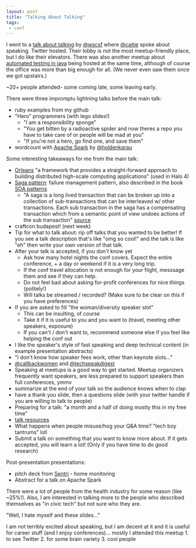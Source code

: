 ```yaml
---
layout: post
title: "Talking About Talking"
tags:
 - conf
---
```


I went to a [talk about talking](https://www.eventbrite.com/e/writespeakcode-conference-talk-proposals-twitter-hq-tickets-16166042067) by [@wscsf](https://twitter.com/wscsf) where [@caitie](https://twitter.com/Caitie) spoke about speaking. Twitter hosted. Their lobby is not the most meetup-friendly place, but I do like their elevators. There was also another meetup about [automated testing in java](http://www.meetup.com/sfjava/events/220862630/) being hosted at the same time, although of course the office was more than big enough for all. (We never even saw them once we got upstairs.)

~20+ people attended- some coming late, some leaving early.

There were three impromptu lightning talks before the main talk:

- ruby examples from my github
- "Hero" programmers (with lego slides!)
    - "I am a responsibility sponge"
    - "You get bitten by a radioactive spider and now theres a repo you have to take care of or people will be mad at you"
    - "If you're not a hero, go find one, and save them"
- wordcount with [Apache Spark](https://spark.apache.org/) by [@holdenkarau](https://twitter.com/holdenkarau)

Some interesting takeaways for me from the main talk:

- [Orleans](https://github.com/dotnet/orleans) "a framework that provides a straight-forward approach to building distributed high-scale computing applications" (used in Halo 4)
- [Saga pattern](https://webcache.googleusercontent.com/search?q=cache:V7CI6OO1VmsJ:kellabyte.com/2012/05/30/clarifying-the-saga-pattern/+&cd=1&hl=en&ct=clnk&gl=us): failure management pattern, also described in the book [SOA patterns](http://www.manning.com/rotem/)
    - "A saga is a long lived transaction that can be broken up into a collection of sub-transactions that can be interleaved w/ other transactions. Each sub transaction in the saga has a compensating transaction which from a semantic point of view undoes actions of the sub transaction" [source](https://twitter.com/caitie/status/579753897658462208)
- craftcon budapest! (next week)
- Tip for what to talk about: rip off talks that you wanted to be better! If you see a talk description that's like "omg so cool!" and the talk is like "eh" then write your own version of that talk.
- After your talk is accepted, if you don't know yet
    - Ask how many hotel nights the conf covers. Expect the entire conference, + a day or weekend if it is a very long trip.
    - If the conf travel allocation is not enough for your flight, messsage them and see if they can help.
    - Do not feel bad about asking for-profit conferences for nice things (politely!)
    - Will talks be streamed / recorded? (Make sure to be clear on this if you have preferences)
- If you are asked to fill "the woman/diversity speaker slot"
    - This can be insulting, of course
    - Take it if it is useful to you and you want to (travel, meeting other speakers, exposure)
    - If you can't / don't want to, recommend someone else if you feel like helping the conf out
- I like the speaker's style of fast speaking and deep technical content (in example presentation abstracts)
- "I don't know how speaker fees work, other than keynote slots..."
- [@callbackwomen](https://twitter.com/@callbackwomen) and [@techspeakdigest](https://twitter.com/@techspeakdigest)
- Speaking at meetups is a good way to get started. Meetup organizers frequently want speakers, are less prepared to support speakers than full conferences, ymmv
- summarize at the end of your talk so the audience knows when to clap
- have a thank you slide, then a questions slide (with your twitter handle if you are willing to talk to people)
- Preparing for a talk: "a month and a half of doing mostly this in my free time"
- [talk resources](https://github.com//kellyk/wsc-resources)
- What happens when people misuse/hog your Q&A time? "tech boy tantrums" loll
- Submit a talk on something that you want to know more about. If it gets accepted, you will learn a lot! (Only if you have time to do good research)

Post-presentation presentations:

- pitch deck from [Sentri](http://sentri.me/) - home monitoring
- Abstract for a talk on Apache Spark

There were a lot of people from the health industry for some reason (like ~25%!). Also, I am interested in talking more to the people who described themselves as "in civic tech" but not sure who they are.

"Well, I hate myself and these slides..."

I am not terribly excited about speaking, but I am decent at it and it is useful for career stuff (and I enjoy conferences)... mostly I attended this meetup 1. to see Twitter 2. for some brain variety 3. cool people
